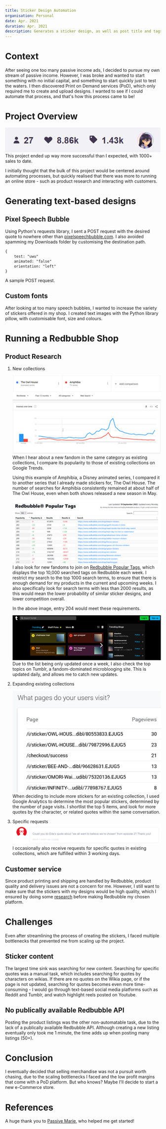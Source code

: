 ```yaml
---
title: Sticker Design Automation
organisation: Personal
date: Apr. 2021
duration: Apr. 2021
description: Generates a sticker design, as well as post title and tags to be used on Redbubble, a Print-on-Demand (PoD) platform. This system has helped me post hundreds of listings, with 1000+ sales to date.
---
```


# Context

After seeing one too many passive income ads, I decided to pursue my own stream of passive income. However, I was broke and wanted to start something with no initial capital, and something to start quickly just to test the waters. I then discovered Print on Demand services (PoD), which only required me to create and upload designs. I wanted to see if I could automate that process, and that's how this process came to be!

# Project Overview

![My total number of sales on Redbubble](/assets/images/works/Redbubble/Sales.png)
This project ended up way more successful than I expected, with 1000+ sales to date. 


I initially thought that the bulk of this project would be centered around automating processes, but quickly realised that there was more to running an online store - such as product research and interacting with customers.

# Generating text-based designs 

## Pixel Speech Bubble

Using Python's requests library, I sent a POST request with the desired quote to nowhere other than [pixelspeechbubble.com](https://pixelspeechbubble.com/). I also avoided spamming my Downloads folder by customising the destination path.

```
{
    test: "uwu"
    animated: "false"
    orientation: "left"
}
```
A sample POST request.

## Custom fonts 

After looking at too many speech bubbles, I wanted to increase the variety of stickers offered in my shop. I created text images with the Python library pillow, with customisable font, size and colours. 

# Running a Redbubble Shop

## Product Research 

1. New collections

    ![Google Trends No. of Searches](/assets/images/works/Redbubble/GoogleTrends.png)
    When I hear about a new fandom in the same category as existing collections, I compare its popularity to those of existing collections on Google Trends. 

    Using this example of Amphibia, a Disney animated series, I compared it to another series that I already made stickers for, The Owl House. The number of searches for Amphibia consistently remained at about half of The Owl House, even when both shows released a new season in May. 

    ![A Table of Popular Tags on Redbubble](/assets/images/works/Redbubble/PopularTags.png)
    I also look for new fandoms to join on [Redbubble Popular Tags](https://redbubble.dabu.ro/redbubble-popular-tags), which displays the top 10,000 searched tags on Redbubble each week. I restrict my search to the top 1000 search terms, to ensure that there is enough demand for my products in the current and upcoming weeks. I also specifically look for search terms with less than 2000 results, as this would mean the lower probability of similar sticker designs, and lower competition overall. 

    In the above image, entry 204 would meet these requirements.

    ![Top topics and blogs on Tumblr](/assets/images/works/Redbubble/Tumblr.png)
    Due to the list being only updated once a week, I also check the top topics on Tumblr, a fandom-dominated microblooging site. This is updated daily, and allows me to catch new updates.

2. Expanding existing collections

    ![Top 5 Visited Product Pages](/assets/images/works/Redbubble/GoogleAnalytics.png)
    When deciding to include more stickers for an existing collection, I used Google Analytics to determine the most popular stickers, determined by the number of page visits. I shortlist the top 5 items, and look for more quotes by the character, or related quotes within the same conversation. 

3. Specific requests
    ![A Request for a Specific Quote](/assets/images/works/Redbubble/Request.png)
    I occasionally also receive requests for specific quotes in existing collections, which are fulfilled within 3 working days. 

## Customer service

Since product printing and shipping are handled by Redbubble, product quality and delivery issues are not a concern for me. However, I still want to make sure that the stickers with my designs would be high quality, which I ensured by doing some [research](https://pisnak.com/redbubblestickers/) before making Redbubble my chosen platform. 

# Challenges 

Even after streamlining the process of creating the stickers, I faced multiple bottlenecks that prevented me from scaling up the project.

## Sticker content 

The largest time sink was searching for new content. Searching for specific quotes was a manual task, which includes searching for quotes by characters on wikias. If there are no quotes on the Wikia page, or if the page is not updated, searching for quotes becomes even more time-consuming - I would go through text-based social media platforms such as Reddit and Tumblr, and watch highlight reels posted on Youtube. 

## No publically available Redbubble API

Posting the product listings was the other non-automatable task, due to the lack of a publically available Redbubble API. Although creating a new listing eventually only took me 1 minute, the time adds up when posting many listings (50+). 

# Conclusion

I eventually decided that selling merchandise was not a pursuit worth chasing, due to the scaling bottlenecks I faced and the low profit margins that come with a PoD platform. But who knows? Maybe I'll decide to start a new e-Commerce store.

# References 
A huge thank you to [Passive Marie](https://www.youtube.com/c/PassiveMarie), who helped me get started!

